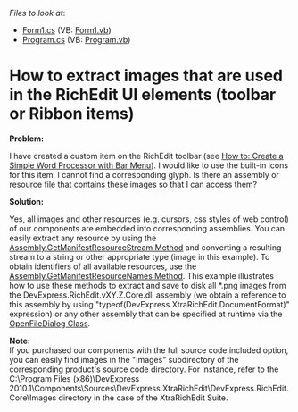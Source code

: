 <!-- default file list -->
*Files to look at*:

* [Form1.cs](./CS/Form1.cs) (VB: [Form1.vb](./VB/Form1.vb))
* [Program.cs](./CS/Program.cs) (VB: [Program.vb](./VB/Program.vb))
<!-- default file list end -->
# How to extract images that are used in the RichEdit UI elements (toolbar or Ribbon items)


<p><strong>Problem:</strong></p><p>I have created a custom item on the RichEdit toolbar (see <a href="http://documentation.devexpress.com/#WindowsForms/CustomDocument5807"><u>How to: Create a Simple Word Processor with Bar Menu</u></a>). I would like to use the built-in icons for this item. I cannot find a corresponding glyph. Is there an assembly or resource file that contains these images so that I can access them?</p><p><strong>Solution:</strong></p><p>Yes, all images and other resources (e.g. cursors, css styles of web control) of our components are embedded into corresponding assemblies. You can easily extract any resource by using the <a href="http://msdn.microsoft.com/en-us/library/xc4235zt.aspx"><u>Assembly.GetManifestResourceStream Method</u></a> and converting a resulting stream to a string or other appropriate type (image in this example). To obtain identifiers of all available resources, use the <a href="http://msdn.microsoft.com/en-us/library/system.reflection.assembly.getmanifestresourcenames.aspx"><u>Assembly.GetManifestResourceNames Method</u></a>. This example illustrates how to use these methods to extract and save to disk all *.png images from the DevExpress.RichEdit.vXY.Z.Core.dll assembly (we obtain a reference to this assembly by using "typeof(DevExpress.XtraRichEdit.DocumentFormat)" expression) or any other assembly that can be specified at runtime via the <a href="http://msdn.microsoft.com/en-us/library/system.windows.forms.openfiledialog.aspx"><u>OpenFileDialog Class</u></a>.</p><p><strong>Note:</strong><br />
If you purchased our components with the full source code included option, you can easily find images in the "Images" subdirectory of the corresponding product's source code directory. For instance, refer to the C:\Program Files (x86)\DevExpress 2010.1\Components\Sources\DevExpress.XtraRichEdit\DevExpress.RichEdit.Core\Images directory in the case of the XtraRichEdit Suite.</p>

<br/>


